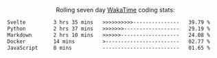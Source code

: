 <p align="center">Rolling seven day <a href='https://wakatime.com/'> WakaTime</a> coding stats:</p>
<!--START_SECTION:waka-->

```txt
Svelte         3 hrs 35 mins   >>>>>>>>>>---------------   39.79 %
Python         2 hrs 37 mins   >>>>>>>------------------   29.19 %
Markdown       2 hrs 10 mins   >>>>>>-------------------   24.08 %
Docker         14 mins         >------------------------   02.77 %
JavaScript     8 mins          -------------------------   01.65 %
```

<!--END_SECTION:waka-->
